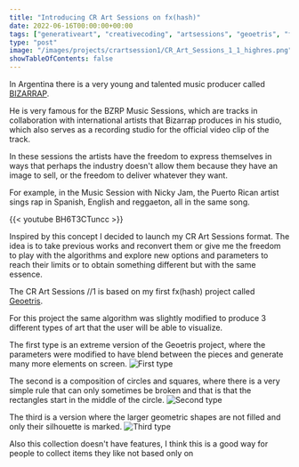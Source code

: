 ```yaml
---
title: "Introducing CR Art Sessions on fx(hash)"
date: 2022-06-16T00:00:00+00:00
tags: ["generativeart", "creativecoding", "artsessions", "geoetris", "fxhash"]
type: "post"
image: "/images/projects/crartsession1/CR_Art_Sessions_1_1_highres.png"
showTableOfContents: false
---
```


In Argentina there is a very young and talented music producer called [BIZARRAP](https://www.youtube.com/c/Bizarrap/videos).

He is very famous for the BZRP Music Sessions, which are tracks in collaboration with international artists that Bizarrap produces in his studio, which also serves as a recording studio for the official video clip of the track.

In these sessions the artists have the freedom to express themselves in ways that perhaps the industry doesn't allow them because they have an image to sell, or the freedom to deliver whatever they want.

For example, in the Music Session with Nicky Jam, the Puerto Rican artist sings rap in Spanish, English and reggaeton, all in the same song.

{{< youtube BH6T3CTuncc >}}

Inspired by this concept I decided to launch my CR Art Sessions format. The idea is to take previous works and reconvert them or give me the freedom to play with the algorithms and explore new options and parameters to reach their limits or to obtain something different but with the same essence.

The CR Art Sessions //1 is based on my first fx(hash) project called  [Geoetris](https://www.fxhash.xyz/generative/slug/geoetris). 


For this project the same algorithm was slightly modified to produce 3 different types of art that the user will be able to visualize. 


The first type is an extreme version of the Geoetris project, where the parameters were modified to have blend between the pieces and generate many more elements on screen. 
![First type](/images/projects/crartsession1/CR_Art_Sessions_1_1_highres.png)

The second is a composition of circles and squares, where there is a very simple rule that can only sometimes be broken and that is that the rectangles start in the middle of the circle. 
![Second type](/images/projects/crartsession1/CR_Art_Sessions_1_2_highres.png)

The third is a version where the larger geometric shapes are not filled and only their silhouette is marked.
![Third type](/images/projects/crartsession1/CR_Art_Sessions_1_3_highres.png)

Also this collection doesn't have features, I think this is a good way for people to collect items they like not based only on
